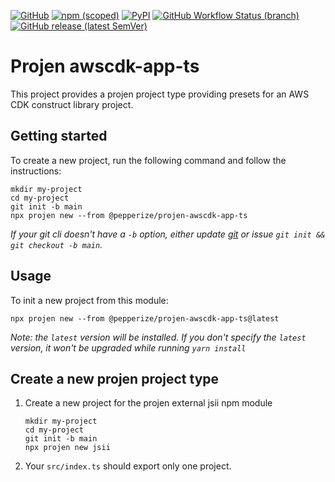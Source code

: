[![GitHub](https://img.shields.io/github/license/pepperize/projen-awscdk-app-ts?style=flat-square)](https://github.com/pepperize/projen-awscdk-app-ts/blob/main/LICENSE)
[![npm (scoped)](https://img.shields.io/npm/v/@pepperize/projen-awscdk-app-ts?style=flat-square)](https://www.npmjs.com/package/@pepperize/projen-awscdk-app-ts)
[![PyPI](https://img.shields.io/pypi/v/pepperize.projen-awscdk-app-ts?style=flat-square)](https://pypi.org/project/pepperize.projen-awscdk-app-ts/)
[![GitHub Workflow Status (branch)](https://img.shields.io/github/workflow/status/pepperize/projen-awscdk-app-ts/release/main?label=release&style=flat-square)](https://github.com/pepperize/projen-awscdk-app-ts/actions/workflows/release.yml)
[![GitHub release (latest SemVer)](https://img.shields.io/github/v/release/pepperize/projen-awscdk-app-ts?sort=semver&style=flat-square)](https://github.com/pepperize/projen-awscdk-app-ts/releases)

# Projen awscdk-app-ts

This project provides a projen project type providing presets for an AWS CDK construct library project.

## Getting started

To create a new project, run the following command and follow the instructions:

```shell
mkdir my-project
cd my-project
git init -b main
npx projen new --from @pepperize/projen-awscdk-app-ts
```

*If your git cli doesn't have a `-b` option, either update [git](https://git-scm.com/) or issue `git init && git checkout -b main`.*

## Usage

To init a new project from this module:

```shell
npx projen new --from @pepperize/projen-awscdk-app-ts@latest
```

*Note: the `latest` version will be installed. If you don't specify the `latest` version, it won't be upgraded while running `yarn install`*

## Create a new projen project type

1. Create a new project for the projen external jsii npm module

   ```shell
   mkdir my-project
   cd my-project
   git init -b main
   npx projen new jsii
   ```
2. Your `src/index.ts` should export only one project.
